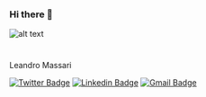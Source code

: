 ### Hi there 👋
![alt text](https://c.tenor.com/jdd2ekjrIWcAAAAC/captcha-google.gif)

#
Leandro Massari

[![Twitter Badge](https://img.shields.io/badge/-@leandromassari-6633cc?style=flat-square&labelColor=6633cc&logo=twitter&logoColor=white&link=https://twitter.com/leandromassari)](https://twitter.com/leandromassari) 
[![Linkedin Badge](https://img.shields.io/badge/-Leandro%20Massari-6633cc?style=flat-square&logo=Linkedin&logoColor=white&link=https://www.linkedin.com/in/leandro-massari-67448738/)](https://www.linkedin.com/in/leandro-massari-67448738/) 
[![Gmail Badge](https://img.shields.io/badge/-leandromassari@gmail.com-6633cc?style=flat-square&logo=Gmail&logoColor=white&link=mailto:leandromassari@gmail.com)](mailto:leandromassari@gmail.com)

<!--
**leandromassari/leandromassari** is a ✨ _special_ ✨ repository because its `README.md` (this file) appears on your GitHub profile.

Here are some ideas to get you started:

- 🔭 I’m currently working on ...
- 🌱 I’m currently learning ...
- 👯 I’m looking to collaborate on ...
- 🤔 I’m looking for help with ...
- 💬 Ask me about ...
- 📫 How to reach me: ...
- 😄 Pronouns: ...
- ⚡ Fun fact: ...
-->
